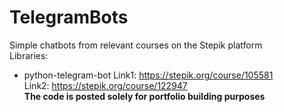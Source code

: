 # TelegramBots
Simple chatbots from relevant courses on the Stepik platform  
Libraries: 
* python-telegram-bot
Link1: https://stepik.org/course/105581  
Link2: https://stepik.org/course/122947  
**The code is posted solely for portfolio building purposes**
